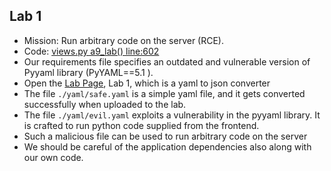 ## Lab 1

- Mission: Run arbitrary code on the server (RCE).
- Code: [views.py a9_lab() line:602](jetbrains://pycharm/navigate/reference?project=Djangocon%20-%20Pygoat&path=introduction/views.py:602)
- Our requirements file specifies an outdated and vulnerable version of Pyyaml library (PyYAML==5.1
).
- Open the [Lab Page](http://localhost:8000/a9), Lab 1, which is a yaml to json converter
- The file `./yaml/safe.yaml` is a simple yaml file, and it gets 
converted successfully when uploaded to the lab. 
- The file `./yaml/evil.yaml` exploits a vulnerability in the pyyaml 
library. It is crafted to run python code supplied from the frontend.
- Such a malicious file can be used to run arbitrary code on the server
- We should be careful of the application dependencies also along with our own code.